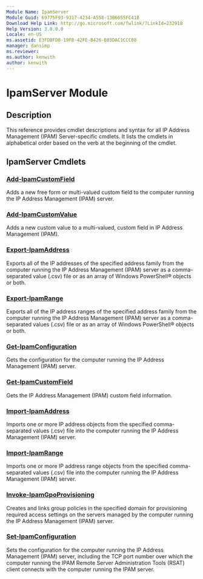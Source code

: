 ```yaml
---
Module Name: IpamServer
Module Guid: 69775F93-9317-4234-A558-13B6655FC41B
Download Help Link: http://go.microsoft.com/fwlink/?LinkId=232918
Help Version: 3.0.0.0
Locale: en-US
ms.assetid: E3FDBFD8-19FB-42FE-B426-B83DAC1CCC08
manager: dansimp
ms.reviewer:
ms.author: kenwith
author: kenwith
---
```


# IpamServer Module
## Description
This reference provides cmdlet descriptions and syntax for all IP Address Management (IPAM) Server-specific cmdlets. It lists the cmdlets in alphabetical order based on the verb at the beginning of the cmdlet.

## IpamServer Cmdlets
### [Add-IpamCustomField](./Add-IpamCustomField.md)
Adds a new free form or multi-valued custom field to the computer running the  IP Address Management (IPAM) server.

### [Add-IpamCustomValue](./Add-IpamCustomValue.md)
Adds a new custom value to a multi-valued, custom field in IP Address Management (IPAM).

### [Export-IpamAddress](./Export-IpamAddress.md)
Exports all of the IP addresses of the specified address family from the computer running the IP Address Management (IPAM) server as a comma-separated value (.csv) file or as an array of Windows PowerShell® objects or both.

### [Export-IpamRange](./Export-IpamRange.md)
Exports all of the IP address ranges of the specified address family from the computer running the IP Address Management (IPAM) server as a comma-separated values (.csv) file or as an array of Windows PowerShell® objects or both.

### [Get-IpamConfiguration](./Get-IpamConfiguration.md)
Gets the configuration for the computer running the IP Address Management (IPAM) server.

### [Get-IpamCustomField](./Get-IpamCustomField.md)
Gets the IP Address Management (IPAM) custom field information.

### [Import-IpamAddress](./Import-IpamAddress.md)
Imports one or more IP address objects from the specified comma-separated values (.csv) file into the computer running the IP Address Management (IPAM) server.

### [Import-IpamRange](./Import-IpamRange.md)
Imports one or more IP address range objects from the specified comma-separated values (.csv) file into the computer running the IP Address Management (IPAM) server.

### [Invoke-IpamGpoProvisioning](./Invoke-IpamGpoProvisioning.md)
Creates and links group policies in the specified domain for provisioning required access settings on the servers managed by the computer running the IP Address Management (IPAM) server.

### [Set-IpamConfiguration](./Set-IpamConfiguration.md)
Sets the configuration for the computer running the IP Address Management (IPAM) server, including the TCP port number over which the computer running the IPAM Remote Server Administration Tools (RSAT) client connects with the computer running the IPAM server.


